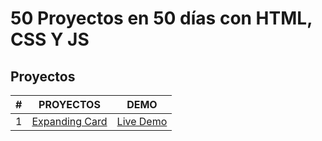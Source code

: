 # 50 Proyectos en 50 días con HTML, CSS Y JS

## Proyectos

| # | PROYECTOS | DEMO |
| - | -------------------------------- | --------------------------------|
| 1 | [Expanding Card](./01-Expanding_Card/) | [Live Demo](https://edgaryairarellanodelrio.github.io/Proyectos-en-50-dias/01-Expanding_Card/index.html)|
